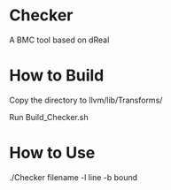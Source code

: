 # Checker
A BMC tool based on dReal

How to Build
==================

Copy the directory to llvm/lib/Transforms/

Run Build_Checker.sh


How to Use
==================

./Checker filename -l line -b bound
